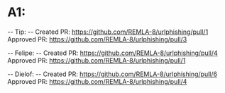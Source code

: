 # A1:

-- Tip: --
Created PR: https://github.com/REMLA-8/urlphishing/pull/1
Approved PR: https://github.com/REMLA-8/urlphishing/pull/3


-- Felipe: --
Created PR: https://github.com/REMLA-8/urlphishing/pull/4
Approved PR: https://github.com/REMLA-8/urlphishing/pull/1


-- Dielof: --
Created PR: https://github.com/REMLA-8/urlphishing/pull/6
Approved PR: https://github.com/REMLA-8/urlphishing/pull/4
